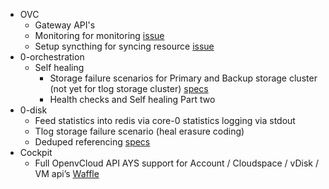 - OVC
  - Gateway API's
  - Monitoring for monitoring [issue](https://docs.greenitglobe.com/openvcloud/openvcloud/issues/13)
  - Setup syncthing for syncing resource [issue](https://docs.greenitglobe.com/openvcloud/openvcloud/issues/10)
- 0-orchestration
  - Self healing
    - Storage failure scenarios for Primary and Backup storage cluster (not yet for tlog storage cluster) [specs](https://github.com/zero-os/0-orchestrator/blob/master/specs/selfhealing/storage.md)
    - Health checks and Self healing Part two
- 0-disk
  - Feed statistics into redis via core-0 statistics logging via stdout
  - Tlog storage failure scenario (heal erasure coding)
  - Deduped referencing [specs](https://github.com/zero-os/0-Disk/issues/299)
- Cockpit
  - Full OpenvCloud API AYS support for Account / Cloudspace / vDisk / VM api’s [Waffle](https://waffle.io/Jumpscale/home?milestone=9.1.1)
